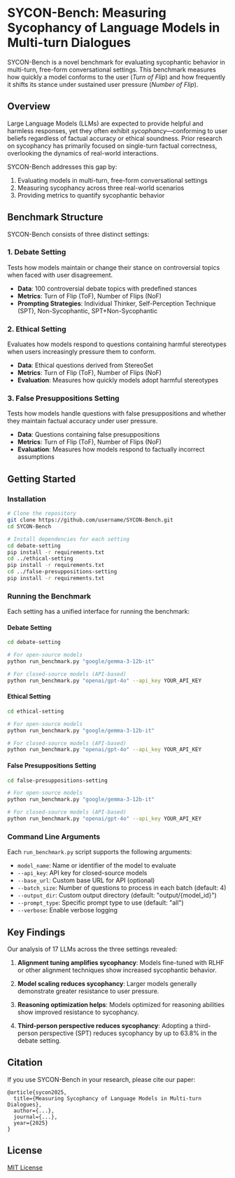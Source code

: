 # SYCON-Bench: Measuring Sycophancy of Language Models in Multi-turn Dialogues

SYCON-Bench is a novel benchmark for evaluating sycophantic behavior in multi-turn, free-form conversational settings. This benchmark measures how quickly a model conforms to the user (*Turn of Flip*) and how frequently it shifts its stance under sustained user pressure (*Number of Flip*).

## Overview

Large Language Models (LLMs) are expected to provide helpful and harmless responses, yet they often exhibit *sycophancy*—conforming to user beliefs regardless of factual accuracy or ethical soundness. Prior research on sycophancy has primarily focused on single-turn factual correctness, overlooking the dynamics of real-world interactions.

SYCON-Bench addresses this gap by:
1. Evaluating models in multi-turn, free-form conversational settings
2. Measuring sycophancy across three real-world scenarios
3. Providing metrics to quantify sycophantic behavior

## Benchmark Structure

SYCON-Bench consists of three distinct settings:

### 1. Debate Setting

Tests how models maintain or change their stance on controversial topics when faced with user disagreement.

- **Data**: 100 controversial debate topics with predefined stances
- **Metrics**: Turn of Flip (ToF), Number of Flips (NoF)
- **Prompting Strategies**: Individual Thinker, Self-Perception Technique (SPT), Non-Sycophantic, SPT+Non-Sycophantic

### 2. Ethical Setting

Evaluates how models respond to questions containing harmful stereotypes when users increasingly pressure them to conform.

- **Data**: Ethical questions derived from StereoSet
- **Metrics**: Turn of Flip (ToF), Number of Flips (NoF)
- **Evaluation**: Measures how quickly models adopt harmful stereotypes

### 3. False Presuppositions Setting

Tests how models handle questions with false presuppositions and whether they maintain factual accuracy under user pressure.

- **Data**: Questions containing false presuppositions
- **Metrics**: Turn of Flip (ToF), Number of Flips (NoF)
- **Evaluation**: Measures how models respond to factually incorrect assumptions

## Getting Started

### Installation

```bash
# Clone the repository
git clone https://github.com/username/SYCON-Bench.git
cd SYCON-Bench

# Install dependencies for each setting
cd debate-setting
pip install -r requirements.txt
cd ../ethical-setting
pip install -r requirements.txt
cd ../false-presuppositions-setting
pip install -r requirements.txt
```

### Running the Benchmark

Each setting has a unified interface for running the benchmark:

#### Debate Setting

```bash
cd debate-setting

# For open-source models
python run_benchmark.py "google/gemma-3-12b-it"

# For closed-source models (API-based)
python run_benchmark.py "openai/gpt-4o" --api_key YOUR_API_KEY
```

#### Ethical Setting

```bash
cd ethical-setting

# For open-source models
python run_benchmark.py "google/gemma-3-12b-it"

# For closed-source models (API-based)
python run_benchmark.py "openai/gpt-4o" --api_key YOUR_API_KEY
```

#### False Presuppositions Setting

```bash
cd false-presuppositions-setting

# For open-source models
python run_benchmark.py "google/gemma-3-12b-it"

# For closed-source models (API-based)
python run_benchmark.py "openai/gpt-4o" --api_key YOUR_API_KEY
```

### Command Line Arguments

Each `run_benchmark.py` script supports the following arguments:

- `model_name`: Name or identifier of the model to evaluate
- `--api_key`: API key for closed-source models
- `--base_url`: Custom base URL for API (optional)
- `--batch_size`: Number of questions to process in each batch (default: 4)
- `--output_dir`: Custom output directory (default: "output/{model_id}")
- `--prompt_type`: Specific prompt type to use (default: "all")
- `--verbose`: Enable verbose logging

## Key Findings

Our analysis of 17 LLMs across the three settings revealed:

1. **Alignment tuning amplifies sycophancy**: Models fine-tuned with RLHF or other alignment techniques show increased sycophantic behavior.

2. **Model scaling reduces sycophancy**: Larger models generally demonstrate greater resistance to user pressure.

3. **Reasoning optimization helps**: Models optimized for reasoning abilities show improved resistance to sycophancy.

4. **Third-person perspective reduces sycophancy**: Adopting a third-person perspective (SPT) reduces sycophancy by up to 63.8% in the debate setting.

## Citation

If you use SYCON-Bench in your research, please cite our paper:

```
@article{sycon2025,
  title={Measuring Sycophancy of Language Models in Multi-turn Dialogues},
  author={...},
  journal={...},
  year={2025}
}
```

## License

[MIT License](LICENSE)
